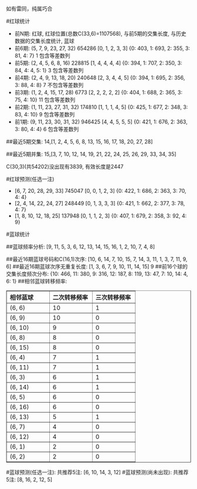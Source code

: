 <!-- 
.. title: 双色球2013106期(2013-09-10)数据分析报告
.. slug: slott-2013106-2013-09-10-report
.. date: 2013-09-11 08:00:00 UTC+08:00
.. tags: Lottery
.. link: 
.. description: 
.. type: text
-->

如有雷同，纯属巧合

<!-- TEASER_END-->

#红球统计

- 前N期: 红球, 红球位置(总数C(33,6)=1107568), 与前5期的交集长度, 与历史数据的交集长度统计, 蓝球
- 前6期: (5, 7, 9, 23, 27, 32) 654286 [0, 1, 2, 3, 3] {0: 403, 1: 693, 2: 355, 3: 81, 4: 7} 1 包含等差数列
- 前5期: (2, 4, 5, 6, 8, 16) 228815 [1, 4, 4, 4, 4] {0: 394, 1: 707, 2: 350, 3: 84, 4: 4, 5: 1} 3 包含等差数列
- 前4期: (2, 4, 9, 13, 18, 20) 240648 [2, 3, 4, 4, 5] {0: 394, 1: 695, 2: 356, 3: 88, 4: 8} 7 不包含等差数列
- 前3期: (1, 2, 4, 15, 17, 28) 6773 [2, 2, 2, 2, 2] {0: 404, 1: 688, 2: 365, 3: 75, 4: 10} 11 包含等差数列
- 前2期: (1, 11, 23, 27, 31, 32) 174810 [1, 1, 1, 4, 5] {0: 425, 1: 677, 2: 348, 3: 83, 4: 10} 9 包含等差数列
- 前1期: (9, 11, 23, 30, 31, 32) 946425 [4, 4, 5, 5, 5] {0: 421, 1: 676, 2: 363, 3: 80, 4: 4} 6 包含等差数列

##最近5期交集:
14,[1, 2, 4, 5, 6, 8, 13, 15, 16, 17, 18, 20, 27, 28]

##最近5期并集:
15,[3, 7, 10, 12, 14, 19, 21, 22, 24, 25, 26, 29, 33, 34, 35]

C(30,3)(共54202)没出现有3839, 
有效长度是2447

#红球预测(任选一注)

- [6, 7, 20, 28, 29, 33] 745047 [0, 0, 1, 2, 3] {0: 422, 1: 686, 2: 363, 3: 70, 4: 4}
- [2, 4, 14, 22, 24, 27] 248449 [0, 1, 3, 3, 3] {0: 421, 1: 662, 2: 377, 3: 78, 4: 7}
- [1, 8, 10, 12, 18, 25] 137948 [0, 1, 1, 2, 3] {0: 407, 1: 679, 2: 358, 3: 92, 4: 9}

#蓝球统计

##蓝球频率分析:
[9, 11, 5, 3, 6, 12, 13, 14, 15, 16, 1, 2, 10, 7, 4, 8]

##最近16期蓝球号码和C(16,1)次序:
[10, 6, 14, 7, 10, 15, 7, 14, 3, 11, 1, 3, 7, 11, 9, 6]
##最近16期蓝球次序无重复长度:
[1, 3, 6, 7, 9, 10, 11, 14, 15] 9
##前16个球的交集长度频次分布:
{10: 466, 11: 380, 9: 316, 12: 187, 8: 119, 13: 47, 7: 10, 14: 4, 6: 1}
##相邻蓝球转移频率:
<table border="1" class="table table-striped dataframe">
  <thead>
    <tr style="text-align: left;">
      <th style="min-width: 100px;">相邻蓝球</th>
      <th style="min-width: 100px;">二次转移频率</th>
      <th style="min-width: 100px;">三次转移频率</th>
    </tr>
  </thead>
  <tbody>
    <tr>
      <td>  (6, 6)</td>
      <td> 10</td>
      <td> 1</td>
    </tr>
    <tr>
      <td>  (6, 9)</td>
      <td> 10</td>
      <td> 0</td>
    </tr>
    <tr>
      <td> (6, 10)</td>
      <td>  9</td>
      <td> 0</td>
    </tr>
    <tr>
      <td>  (6, 8)</td>
      <td>  8</td>
      <td> 0</td>
    </tr>
    <tr>
      <td> (6, 15)</td>
      <td>  8</td>
      <td> 0</td>
    </tr>
    <tr>
      <td>  (6, 4)</td>
      <td>  7</td>
      <td> 1</td>
    </tr>
    <tr>
      <td> (6, 11)</td>
      <td>  7</td>
      <td> 1</td>
    </tr>
    <tr>
      <td>  (6, 3)</td>
      <td>  6</td>
      <td> 1</td>
    </tr>
    <tr>
      <td> (6, 14)</td>
      <td>  6</td>
      <td> 1</td>
    </tr>
    <tr>
      <td>  (6, 5)</td>
      <td>  6</td>
      <td> 0</td>
    </tr>
    <tr>
      <td> (6, 16)</td>
      <td>  6</td>
      <td> 0</td>
    </tr>
    <tr>
      <td> (6, 13)</td>
      <td>  5</td>
      <td> 1</td>
    </tr>
    <tr>
      <td>  (6, 7)</td>
      <td>  4</td>
      <td> 0</td>
    </tr>
    <tr>
      <td> (6, 12)</td>
      <td>  4</td>
      <td> 0</td>
    </tr>
    <tr>
      <td>  (6, 1)</td>
      <td>  2</td>
      <td> 0</td>
    </tr>
    <tr>
      <td>  (6, 2)</td>
      <td>  2</td>
      <td> 0</td>
    </tr>
  </tbody>
</table>
#蓝球预测(任选一注):
共推荐5注: [6, 10, 14, 3, 12]
#蓝球预测(尚未出现):
共推荐5注: [8, 16, 2, 12, 5]

